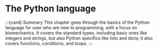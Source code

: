 # The Python language

:::{card} Summary
This chapter goes through the basics of the Python language for user who are new to programming, with a focus on biomechanics. It covers the standard types, including basic ones like integers and strings, but also Python specifics like lists and dicts; it also covers functions, conditions, and loops.
:::

```{tableofcontents}
```

